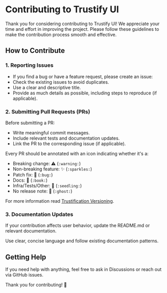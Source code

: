 # Contributing to Trustify UI

Thank you for considering contributing to Trustify UI! We appreciate your time and effort in improving the project. Please follow these guidelines to make the contribution process smooth and effective.

## How to Contribute

### 1. Reporting Issues

- If you find a bug or have a feature request, please create an issue:
- Check the existing issues to avoid duplicates.
- Use a clear and descriptive title.
- Provide as much details as possible, including steps to reproduce (if applicable).

### 2. Submitting Pull Requests (PRs)

Before submitting a PR:

- Write meaningful commit messages.
- Include relevant tests and documentation updates.
- Link the PR to the corresponding issue (if applicable).

Every PR should be annotated with an icon indicating whether it's
a:

- Breaking change: :warning: (`:warning:`)
- Non-breaking feature: :sparkles: (`:sparkles:`)
- Patch fix: :bug: (`:bug:`)
- Docs: :book: (`:book:`)
- Infra/Tests/Other: :seedling: (`:seedling:`)
- No release note: :ghost: (`:ghost:`)

For more information read [Trustification Versioning](https://github.com/trustification/release-tools/blob/main/VERSIONING.md).

### 3. Documentation Updates

If your contribution affects user behavior, update the README.md or relevant documentation.

Use clear, concise language and follow existing documentation patterns.

## Getting Help

If you need help with anything, feel free to ask in Discussions or reach out via GitHub issues.

Thank you for contributing! 🚀
